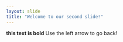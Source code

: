 ```yaml
---
layout: slide
title: "Welcome to our second slide!"
---
```

**this text is bold**
Use the left arrow to go back!
